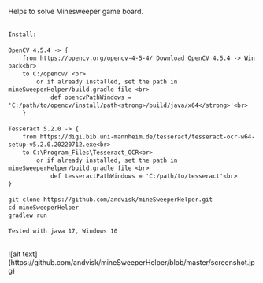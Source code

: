 Helps to solve Minesweeper game board.<br>

```

Install:

OpenCV 4.5.4 -> { 
    from https://opencv.org/opencv-4-5-4/ Download OpenCV 4.5.4 -> Win pack<br>
    to C:/opencv/ <br>
        or if already installed, set the path in mineSweeperHelper/build.gradle file <br>
            def opencvPathWindows = 'C:/path/to/opencv/install/path<strong>/build/java/x64</strong>'<br>
    }

Tesseract 5.2.0 -> {
    from https://digi.bib.uni-mannheim.de/tesseract/tesseract-ocr-w64-setup-v5.2.0.20220712.exe<br>
    to C:\Program_Files\Tesseract_OCR<br>
        or if already installed, set the path in mineSweeperHelper/build.gradle file <br>
            def tesseractPathWindows = 'C:/path/to/tesseract'<br>
}

git clone https://github.com/andvisk/mineSweeperHelper.git
cd mineSweeperHelper
gradlew run

Tested with java 17, Windows 10
```
<br>
![alt text](https://github.com/andvisk/mineSweeperHelper/blob/master/screenshot.jpg)

